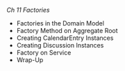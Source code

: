 *Ch 11 Factories*

- Factories in the Domain Model
- Factory Method on Aggregate Root
- Creating CalendarEntry Instances
- Creating Discussion Instances
- Factory on Service
- Wrap-Up
